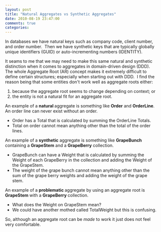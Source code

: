 ```yaml
---
layout: post
title: "Natural Aggregates vs Synthetic Aggregates"
date: 2010-08-19 23:47:00
comments: true
categories: 
---
```


<p>In databases we have natural keys such as company code, client number, and order number.&nbsp; Then we have synthetic keys that are typically globally unique identifiers (GUID) or auto-incrementing numbers (IDENTITY).</p>
<p>It seams to me that we may need to make this same natural and synthetic distinction when it comes to aggregates in domain-driven design (DDD).&nbsp; The whole Aggregate Root (AR) concept makes it extremely difficult to define certain structures; especially when starting out with DDD.&nbsp; I find the reason being that some entities don't work well as aggregate roots either:</p>
<ol>
<li>because the aggregate root seems to change depending on context; or</li>
<li>the entity is not a natural fit for an aggregate root.</li>
</ol>
<p>An example of a <strong>natural </strong>aggregate is something like <strong>Order</strong> and <strong>OrderLine</strong>.&nbsp; An order line can never exist without an order.</p>
<ul>
<li>Order has a Total that is calculated by summing the OrderLine Totals.</li>
<li>Total on order cannot mean anything other than the total of the order lines.</li>
</ul>
<p>An example of a <strong>synthetic</strong> aggregate is something like <strong>GrapeBunch</strong> containing a <strong>GrapeStem</strong> and a <strong>GrapeBerry</strong> collection.</p>
<ul>
<li>GrapeBunch can have a Weight that is calculated by summing the Weight of each GrapeBerry in the collection and adding the Weight of the GrapeStem.</li>
<li>The weight of the grape bunch cannot mean anything other than the sum of the grape berry weights and adding the weight of the grape stem.</li>
</ul>
<p>An example of a <strong>problematic </strong>aggregate by using an aggregate root is <strong>GrapeStem </strong>with a <strong>GrapeBerry </strong>collection.</p>
<ul>
<li>What does the Weight on GrapeStem mean?</li>
<li>We could have another mothed called TotalWeight but this is confusing.</li>
</ul>
<p>So, although an aggregate root can be <em>made </em>to work it just does not feel very comfortable.</p>